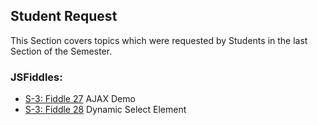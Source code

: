 ## Student Request

This Section covers topics which were requested by Students in the last Section of the Semester.

### JSFiddles:

 * [S-3: Fiddle 27](https://jsfiddle.net/RMFrenette/4q9zLyph/) AJAX Demo
 * [S-3: Fiddle 28](https://jsfiddle.net/RMFrenette/vtan20k2/) Dynamic Select Element
 